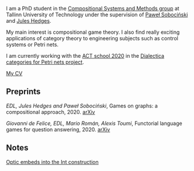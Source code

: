 I am a PhD student in the [Compositional Systems and Methods
group](https://compose.ioc.ee/) at Tallinn University of
Technology under the supervision of [Paweł Sobociński](https://www.ioc.ee/~pawel/) and [Jules
Hedges](https://julesh.com/).

My main interest is compositional game theory. 
I also find really exciting applications of category theory to
engineering subjects such as control systems or Petri nets. 

I am currently working with the [ACT school
2020](https://www.appliedcategorytheory.org/adjoint-school-act-2020/)
in the [Dialectica categories for Petri nets
project](https://www.appliedcategorytheory.org/adjoint-school-act-2020/dialectica-categories-of-petri-nets/).

[My
CV](https://github.com/elenadilavore/cv/blob/master/CVElenaDiLavore.pdf)

## Preprints
*EDL, Jules Hedges and Paweł Sobociński*, Games on graphs: a compositional approach, 2020. [arXiv](https://arxiv.org/abs/2006.03493)

*Giovanni de Felice, EDL, Mario Román, Alexis Toumi*, Functorial language games for question answering, 2020. [arXiv](https://arxiv.org/abs/2005.09439)

## Notes

[Optic embeds into the Int construction](https://github.com/mroman42/optic-int-construction)
